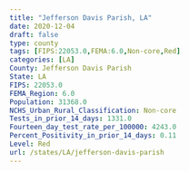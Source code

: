 ```yaml
---
title: "Jefferson Davis Parish, LA"
date: 2020-12-04
draft: false
type: county
tags: [FIPS:22053.0,FEMA:6.0,Non-core,Red]
categories: [LA]
County: Jefferson Davis Parish
State: LA
FIPS: 22053.0
FEMA_Region: 6.0
Population: 31368.0
NCHS_Urban_Rural_Classification: Non-core
Tests_in_prior_14_days: 1331.0
Fourteen_day_test_rate_per_100000: 4243.0
Percent_Positivity_in_prior_14_days: 0.11
Level: Red
url: /states/LA/jefferson-davis-parish
---
```



